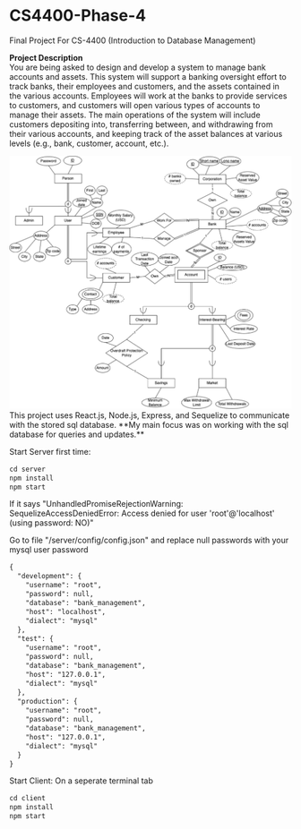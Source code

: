 # CS4400-Phase-4

Final Project For CS-4400 (Introduction to Database Management) <br> 

**Project Description** <br> 
You are being asked to design and develop a system to manage bank accounts and assets.  This system will 
support a banking oversight effort to track banks, their employees and customers, and the assets contained in 
the various accounts. Employees will work at the banks to provide services to customers, and customers will open 
various types of accounts to manage their assets.  The main operations of the system will include customers 
depositing into, transferring between, and withdrawing from their various accounts, and keeping track of the 
asset balances at various levels (e.g., bank, customer, account, etc.). 

<img src="cs4400_enhanced_ERD_v1.pdf" alt="Bank ERD Diagram" title="Bank ERD Diagram">
This project uses React.js, Node.js, Express, and Sequelize to communicate with the stored sql database. **My main focus was on working with the sql database for queries and updates.**

Start Server first time:

```
cd server
npm install
npm start
```

If it says "UnhandledPromiseRejectionWarning: SequelizeAccessDeniedError: Access denied for user 'root'@'localhost' (using password: NO)"

Go to file "/server/config/config.json" and replace null passwords with your mysql user password

``` 
{
  "development": {
    "username": "root",
    "password": null,
    "database": "bank_management",
    "host": "localhost",
    "dialect": "mysql"
  },
  "test": {
    "username": "root",
    "password": null,
    "database": "bank_management",
    "host": "127.0.0.1",
    "dialect": "mysql"
  },
  "production": {
    "username": "root",
    "password": null,
    "database": "bank_management",
    "host": "127.0.0.1",
    "dialect": "mysql"
  }
}

```

Start Client: On a seperate terminal tab

```
cd client
npm install
npm start
```



